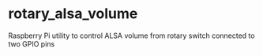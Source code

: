 # rotary_alsa_volume
Raspberry Pi utility to control ALSA volume from rotary switch connected to two GPIO pins
